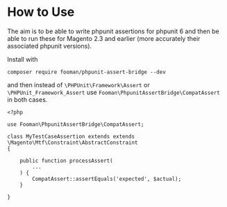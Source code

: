 # How to Use

The aim is to be able to write phpunit assertions for phpunit 6 and then be able to run these for Magento 2.3 and earlier (more accurately their associated phpunit versions).

Install with

```
composer require fooman/phpunit-assert-bridge --dev
```

and then instead of `\PHPUnit\Framework\Assert` or `\PHPUnit_Framework_Assert` use `Fooman\PhpunitAssertBridge\CompatAssert` in both cases.


```
<?php

use Fooman\PhpunitAssertBridge\CompatAssert;

class MyTestCaseAssertion extends extends \Magento\Mtf\Constraint\AbstractConstraint
{

    public function processAssert(
    	...
	) {
    	CompatAssert::assertEquals('expected', $actual);			
	}

}
```
